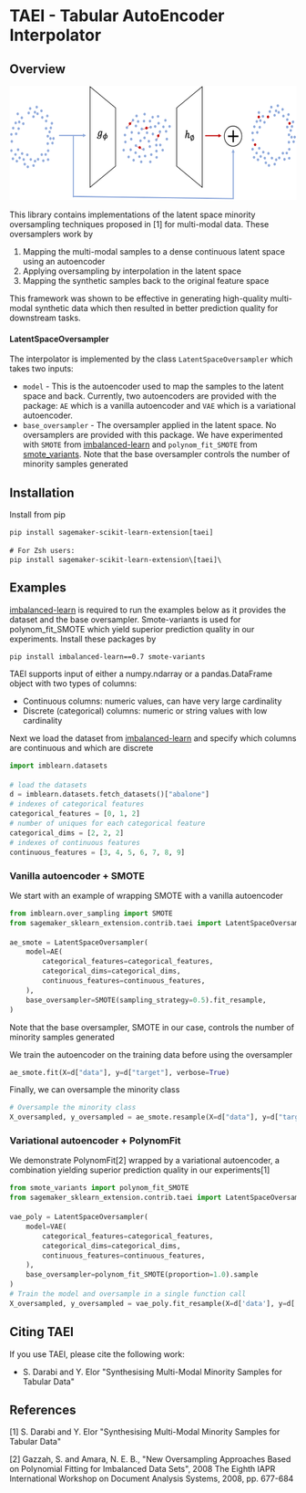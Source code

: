# TAEI - Tabular AutoEncoder Interpolator

## Overview
<img src="images/overview.png" alt="overview" height="200">

This library contains implementations of the latent space minority oversampling techniques proposed in [1] for 
multi-modal data. These oversamplers work by

1. Mapping the multi-modal samples to a dense continuous latent space using an autoencoder
2. Applying oversampling by interpolation in the latent space
3. Mapping the synthetic samples back to the original feature space

This framework was shown to be effective in generating high-quality multi-modal synthetic data which then resulted in 
better prediction quality for downstream tasks. 

#### LatentSpaceOversampler
The interpolator is implemented by the class `LatentSpaceOversampler` which takes two inputs:
- `model` - This is the autoencoder used to map the samples to the latent space and back. Currently, two 
autoencoders are provided with the package: `AE` which is a vanilla autoencoder and `VAE` which is a variational 
autoencoder.
- `base_oversampler` - The oversampler applied in the latent space. No oversamplers are provided with this package. We have 
experimented with `SMOTE` from [imbalanced-learn](https://github.com/scikit-learn-contrib/imbalanced-learn) and `polynom_fit_SMOTE` from 
[smote_variants](https://github.com/analyticalmindsltd/smote_variants). Note that the base oversampler controls the 
number of minority samples generated

## Installation
Install from pip
```
pip install sagemaker-scikit-learn-extension[taei]

# For Zsh users: 
pip install sagemaker-scikit-learn-extension\[taei]\
```

## Examples
[imbalanced-learn](https://github.com/scikit-learn-contrib/imbalanced-learn) is required to run the examples below as it provides the dataset and the base oversampler. 
Smote-variants is used for polynom_fit_SMOTE which yield superior prediction quality in our experiments. Install these 
packages by
```
pip install imbalanced-learn==0.7 smote-variants
```

TAEI supports input of either a numpy.ndarray or a pandas.DataFrame object with two types of columns:
- Continuous columns: numeric values, can have very large cardinality
- Discrete (categorical) columns: numeric or string values with low cardinality

Next we load the dataset from [imbalanced-learn](https://github.com/scikit-learn-contrib/imbalanced-learn) and specify 
which columns are continuous and which are discrete
```python
import imblearn.datasets

# load the datasets
d = imblearn.datasets.fetch_datasets()["abalone"]
# indexes of categorical features
categorical_features = [0, 1, 2]
# number of uniques for each categorical feature
categorical_dims = [2, 2, 2]
# indexes of continuous features
continuous_features = [3, 4, 5, 6, 7, 8, 9]
```

### Vanilla autoencoder + SMOTE
We start with an example of wrapping SMOTE with a vanilla autoencoder
```python
from imblearn.over_sampling import SMOTE
from sagemaker_sklearn_extension.contrib.taei import LatentSpaceOversampler, AE

ae_smote = LatentSpaceOversampler(
    model=AE(
        categorical_features=categorical_features,
        categorical_dims=categorical_dims,
        continuous_features=continuous_features,
    ),
    base_oversampler=SMOTE(sampling_strategy=0.5).fit_resample,
)
```
Note that the base oversampler, SMOTE in our case, controls the number of minority samples generated

We train the autoencoder on the training data before using the oversampler
```python
ae_smote.fit(X=d["data"], y=d["target"], verbose=True)
```

Finally, we can oversample the minority class 
```python
# Oversample the minority class
X_oversampled, y_oversampled = ae_smote.resample(X=d["data"], y=d["target"], verbose=True)
```

### Variational autoencoder + PolynomFit
We demonstrate PolynomFit[2] wrapped by a variational autoencoder, a combination yielding superior prediction quality 
in our experiments[1]
```python
from smote_variants import polynom_fit_SMOTE
from sagemaker_sklearn_extension.contrib.taei import LatentSpaceOversampler, VAE

vae_poly = LatentSpaceOversampler(
    model=VAE(
        categorical_features=categorical_features,
        categorical_dims=categorical_dims,
        continuous_features=continuous_features,
    ),
    base_oversampler=polynom_fit_SMOTE(proportion=1.0).sample
)
# Train the model and oversample in a single function call
X_oversampled, y_oversampled = vae_poly.fit_resample(X=d['data'], y=d['target'], verbose=True)
```

## Citing TAEI

If you use TAEI, please cite the following work:
- S. Darabi and Y. Elor "Synthesising Multi-Modal Minority Samples for Tabular Data"

## References
[1] S. Darabi and Y. Elor "Synthesising Multi-Modal Minority Samples for Tabular Data"

[2] Gazzah, S. and Amara, N. E. B., "New Oversampling Approaches Based on Polynomial Fitting for Imbalanced Data Sets", 
2008 The Eighth IAPR International Workshop on Document Analysis Systems, 2008, pp. 677-684
